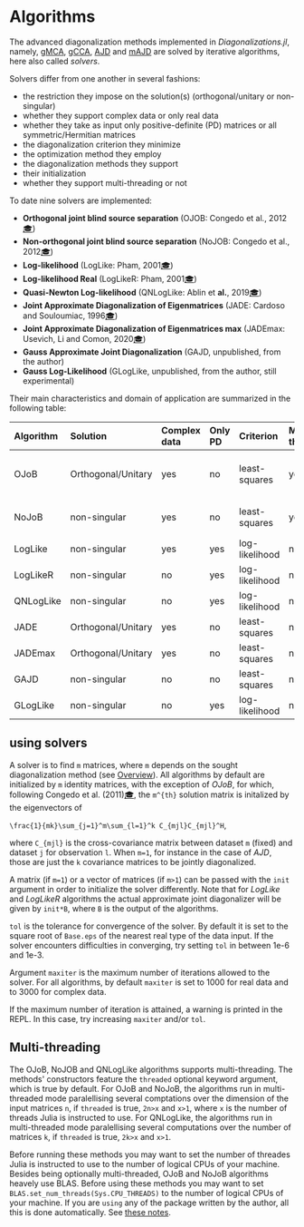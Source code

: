 # Algorithms

The advanced diagonalization methods implemented in *Diagonalizations.jl*,
namely, [gMCA](@ref), [gCCA](@ref), [AJD](@ref) and [mAJD](@ref)
are solved by iterative algorithms, here also called *solvers*.

Solvers differ from one another in several fashions:
- the restriction they impose on the solution(s) (orthogonal/unitary or non-singular)
- whether they support complex data or only real data
- whether they take as input only positive-definite (PD) matrices or all symmetric/Hermitian matrices
- the diagonalization criterion they minimize
- the optimization method they employ
- the diagonalization methods they support
- their initialization
- whether they support multi-threading or not

To date nine solvers are implemented:

- **Orthogonal joint blind source separation** (OJOB: Congedo et al., 2012[🎓](@ref))
- **Non-orthogonal joint blind source separation** (NoJOB: Congedo et al., 2012[🎓](@ref))
- **Log-likelihood** (LogLike: Pham, 2001[🎓](@ref))
- **Log-likelihood Real** (LogLikeR: Pham, 2001[🎓](@ref))
- **Quasi-Newton Log-likelihood** (QNLogLike: Ablin et **al.**, 2019[🎓](@ref))
- **Joint Approximate Diagonalization of Eigenmatrices** (JADE: Cardoso and Souloumiac, 1996[🎓](@ref))
- **Joint Approximate Diagonalization of Eigenmatrices max** (JADEmax: Usevich, Li and Comon, 2020[🎓](@ref))
- **Gauss Approximate Joint Diagonalization** (GAJD, unpublished, from the author)
- **Gauss Log-Likelihood** (GLogLike, unpublished, from the author, still experimental)


Their main characteristics and domain of application are summarized in the following table:

| Algorithm  | Solution | Complex data | Only PD | Criterion | Multi-threaded | Supported Methods |
|:---------|:---------|:-------------|:----------|:--------|:--------|:--------|
| OJoB     | Orthogonal/Unitary| yes | no| least-squares | yes | gMCA, gCCA, AJD, mAJD |
| NoJoB    | non-singular| yes       | no |least-squares | yes | gMCA, AJD, mAJD |
| LogLike  | non-singular| yes       | yes| log-likelihood | no | AJD |
| LogLikeR | non-singular| no        | yes| log-likelihood | no | AJD |
| QNLogLike| non-singular| no        | yes| log-likelihood | no | AJD |
| JADE     | Orthogonal/Unitary| yes | no | least-squares | no | AJD |
| JADEmax  | Orthogonal/Unitary| yes | no | least-squares | no | AJD |
| GAJD     | non-singular| no        | no | least-squares | no | AJD |
| GLogLike | non-singular| no        | yes | log-likelihood | no | AJD |



## using solvers

A solver is to find ``m`` matrices, where ``m`` depends on the
sought diagonalization method (see [Overview](@ref)).
All algorithms by default are initialized by ``m`` identity
matrices, with the exception of *OJoB*,
for which, following Congedo et al. (2011)[🎓](@ref), the ``m^{th}`` solution
matrix is initalized by the eigenvectors of

``\frac{1}{mk}\sum_{j=1}^m\sum_{l=1}^k C_{mjl}C_{mjl}^H``,

where ``C_{mjl}`` is the cross-covariance matrix between dataset
``m`` (fixed) and dataset ``j`` for observation ``l``. When ``m=1``,
for instance in the case of *AJD*, those are just the ``k`` covariance matrices
to be jointly diagonalized.

A matrix (if ``m=1``) or a vector of matrices (if ``m>1``) can be passed with the `init` argument in order to initialize
the solver differently. Note that for *LogLike* and *LogLikeR* algorithms
the actual approximate joint diagonalizer will be given by `init*B`, where `B` is the output of the algorithms.

`tol` is the tolerance for convergence of the solver.
By default it is set to the square root of `Base.eps` of the nearest real type of the data input. If the solver encounters difficulties in converging, try setting `tol` in between 1e-6 and 1e-3.

Argument `maxiter` is the maximum number of iterations allowed to the solver.
For all algorithms, by default `maxiter` is set to 1000 for real data and to
3000 for complex data.

If the maximum number of iteration
is attained, a warning is printed in the REPL.
In this case, try increasing `maxiter` and/or `tol`.

## Multi-threading

The OJoB, NoJOB and QNLogLike algorithms supports multi-threading.
The methods' constructors feature the `threaded` optional keyword argument,
which is true by default.
For OJoB and NoJoB, the algorithms run in multi-threaded
mode paralellising several comptations over the dimension of the
input matrices ``n``, if `threaded` is true, ``2n>x`` and ``x>1``,
where ``x`` is the number of threads Julia is instructed to use.
For QNLogLike, the algorithms run in multi-threaded
mode paralellising several computations over the number of matrices ``k``,
if `threaded` is true, ``2k>x`` and ``x>1``.

Before running these methods you may want to set the number of threades
Julia is instructed to use to the number of logical CPUs of your machine.
Besides being optionally multi-threaded, OJoB and NoJoB algorithms heavely use BLAS.
Before using these methods you may want to
set `BLAS.set_num_threads(Sys.CPU_THREADS)` to the number of logical CPUs
of your machine. If you are `using` any of the
package written by the author, all this is done automatically. See
[these notes](https://marco-congedo.github.io/PosDefManifold.jl/dev/MainModule/#Threads-1).
